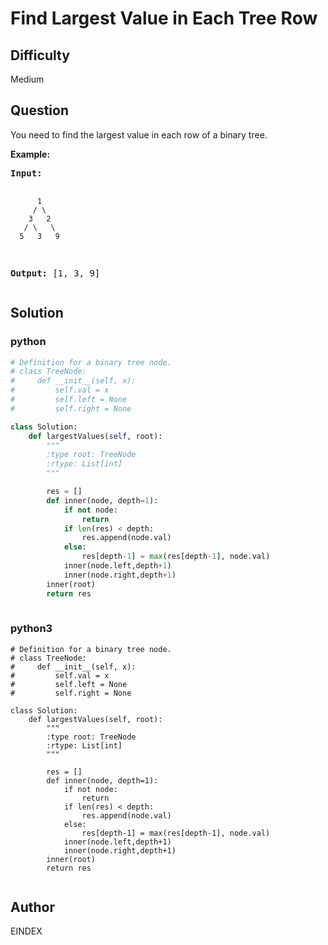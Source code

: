 # Find Largest Value in Each Tree Row

## Difficulty
Medium

## Question
<p>You need to find the largest value in each row of a binary tree.</p>

<p><b>Example:</b><br />
<pre>
<b>Input:</b> 

          1
         / \
        3   2
       / \   \  
      5   3   9 

<b>Output:</b> [1, 3, 9]
</pre>
</p>


## Solution
### python
```python
# Definition for a binary tree node.
# class TreeNode:
#     def __init__(self, x):
#         self.val = x
#         self.left = None
#         self.right = None

class Solution:
    def largestValues(self, root):
        """
        :type root: TreeNode
        :rtype: List[int]
        """

        res = []
        def inner(node, depth=1):
            if not node:
                return
            if len(res) < depth:
                res.append(node.val)
            else:
                res[depth-1] = max(res[depth-1], node.val)
            inner(node.left,depth+1)
            inner(node.right,depth+1)
        inner(root)
        return res
        

```
### python3
```python3
# Definition for a binary tree node.
# class TreeNode:
#     def __init__(self, x):
#         self.val = x
#         self.left = None
#         self.right = None

class Solution:
    def largestValues(self, root):
        """
        :type root: TreeNode
        :rtype: List[int]
        """

        res = []
        def inner(node, depth=1):
            if not node:
                return
            if len(res) < depth:
                res.append(node.val)
            else:
                res[depth-1] = max(res[depth-1], node.val)
            inner(node.left,depth+1)
            inner(node.right,depth+1)
        inner(root)
        return res
        
```

## Author
EINDEX